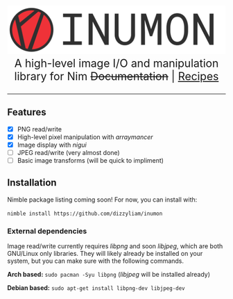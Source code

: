 <p align="center" style="font-size: 25px">
  <img src="media/banner.png"></img>
  A high-level image I/O and manipulation library for Nim 
  <del>Documentation</del> | <a href="recipes.md">Recipes</a>
</p>

---
## Features
- [x] PNG read/write
- [x] High-level pixel manipulation with *arraymancer*
- [X] Image display with *nigui*
- [ ] JPEG read/write (very almost done)
- [ ] Basic image transforms (will be quick to impliment)

## Installation

Nimble package listing coming soon! For now, you can install with:

`nimble install https://github.com/dizzyliam/inumon`

### External dependencies
Image read/write currently requires *libpng* and soon *libjpeg*, which are both GNU/Linux only libraries. They will likely already be installed on your system, but you can make sure with the following commands.

**Arch based:**
`sudo pacman -Syu libpng` (*libjpeg* will be installed already)

**Debian based:**
`sudo apt-get install libpng-dev libjpeg-dev`